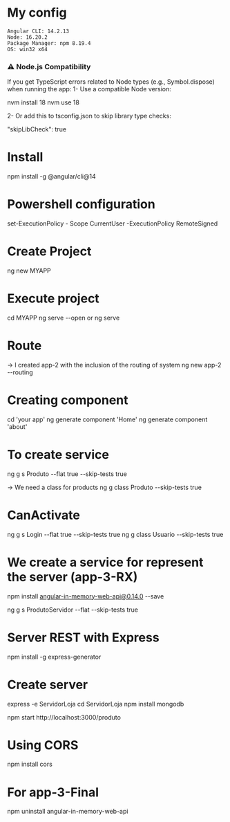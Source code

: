 # My config
    Angular CLI: 14.2.13
    Node: 16.20.2
    Package Manager: npm 8.19.4
    OS: win32 x64

### ⚠️ Node.js Compatibility
If you get TypeScript errors related to Node types (e.g., Symbol.dispose) when running the app:
1- Use a compatible Node version:

nvm install 18
nvm use 18

2- Or add this to tsconfig.json to skip library type checks:

"skipLibCheck": true

# Install
npm install -g @angular/cli@14

# Powershell configuration
set-ExecutionPolicy - Scope CurrentUser
-ExecutionPolicy RemoteSigned

# Create Project 
ng new MYAPP

# Execute project 
cd MYAPP 
ng serve --open or ng serve

# Route 
-> I created app-2 with the inclusion of the routing of system 
ng new app-2 --routing

# Creating component
cd 'your app'
ng generate component 'Home'
ng generate component 'about'

# To create service 
ng g s Produto --flat true --skip-tests true

-> We need a class for products
ng g class Produto --skip-tests true

# CanActivate
ng g s Login --flat true --skip-tests true
ng g class Usuario --skip-tests true

# We create a service for represent the server  (app-3-RX)

npm install angular-in-memory-web-api@0.14.0 --save

ng g s ProdutoServidor --flat --skip-tests true

# Server REST with Express 
npm install -g express-generator

# Create server
express -e ServidorLoja
cd ServidorLoja
npm install mongodb

npm start 
http://localhost:3000/produto

# Using CORS
npm install cors 

# For app-3-Final 
npm uninstall angular-in-memory-web-api